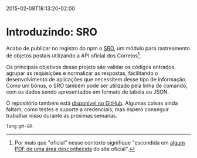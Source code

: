 ---
---

2015-02-08T18:13:20-02:00
# Introduzindo: SRO

Acabo de publicar no registro do npm o [SRO](https://www.npmjs.com/package/sro), um módulo para rastreamento de objetos postais utilizando a API oficial dos Correios[^1].

Os principais objetivos desse projeto são validar os códigos entrados, agrupar as requisições e normalizar as respostas, facilitando o desenvolvimento de aplicações que necessitem desse tipo de informação. Como um bônus, o SRO também pode ser utilizado pela linha de comando, com os dados sendo apresentados em formato de tabela ou JSON.

O repositório também está [disponível no GitHub](https://github.com/rbardini/sro). Algumas coisas ainda faltam, como testes e suporte a credenciais, mas espero conseguir trabalhar nisso durante as próximas semanas.

[^1]: Por mais que "oficial" nesse contexto signifique "escondida em [algum PDF de uma área desconhecida](http://www.correios.com.br/para-voce/correios-de-a-a-z/pdf) do site oficial".

`lang:pt-BR`
